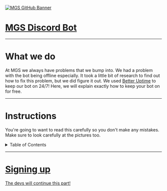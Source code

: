 [![MGS GitHub Banner](https://user-images.githubusercontent.com/119907481/219827160-c69c91be-0c53-4fa0-9b97-7f649683fab4.png)](https://mountaingamingstudio.wixsite.com/mountaingaming)

# [MGS Discord Bot](https://discord.com/api/oauth2/authorize?client_id=962834876665577542&permissions=534723819584&scope=bot%20applications.commands)
------------------------------------------------------------------------------------------------------------------------------------------------------
# **What we do**

At MGS we always have problems that we bump into. We had a problem with the bot being offline especially. It took a little bit of research to find out how to fix this problem, but we did figure it out. We used [Better Uptime](https://uptimerobot.com/) to keep our bot on 24/7! Here, we will explain exactly how to keep your bot on for free.

------------------------------------------------------------------------------------------------------------------------------------------------------
# **Instructions**

You're going to want to read this carefully so you don't make any mistakes. Make sure to look carefully at the pictures too.

<details>
  <summary>Table of Contents</summary>
  <ol>
    <li>
      <a href="#MGS-Discord-Bot">Main Page</a>
    </li>
    <li>
      <a href="#What-we-do">Info</a>
    </li>
    <li>
    <a href="#Instructions">Instructions</a>
      <ul>
        <a href="Signing-up">1. Signing Up</a>
        <u>
    </li>
  </ol>
</details>
  
------------------------------------------------------------------------------------------------------------------------------------------------------
# **Signing up**

The devs will continue this part!
